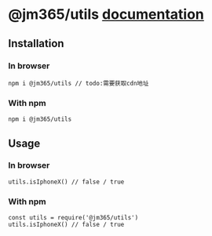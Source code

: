 # @jm365/utils [documentation](https://github.com/jm365/utils/blob/master/docs/index.md)

## Installation
### In browser
    npm i @jm365/utils // todo:需要获取cdn地址
### With npm
    npm i @jm365/utils

## Usage
### In browser
    utils.isIphoneX() // false / true
### With npm
    const utils = require('@jm365/utils')
    utils.isIphoneX() // false / true

